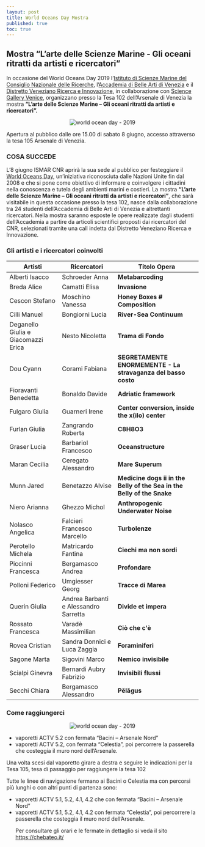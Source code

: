 ```yaml
---
layout: post
title: World Oceans Day Mostra
published: true
toc: true
---
```

## Mostra “L’arte delle Scienze Marine - Gli oceani ritratti da artisti e ricercatori”

In occasione del World Oceans Day 2019 l’[Istituto di Scienze Marine del Consiglio Nazionale delle Ricerche](http://www.ismar.cnr.it/), l’[Accademia di Belle Arti di Venezia](http://accademiavenezia.it) e il [Distretto Veneziano Ricerca e Innovazione](http://distrettovenezianoricerca.it), in collaborazione con [Science Gallery Venice](http://venice.sciencegallery.com), organizzano presso la Tesa 102 dell’Arsenale di Venezia la mostra **“L’arte delle Scienze Marine – Gli oceani ritratti da artisti e ricercatori”.**

<div style="text-align:center">
  <img src="{{ site.baseurl }}/assets/posts/WOD1.jpg" alt="world ocean day - 2019" />
</div>


Apertura al pubblico dalle ore 15.00 di sabato 8 giugno, accesso attraverso la tesa 105 Arsenale di Venezia.

### COSA SUCCEDE

L’8 giugno ISMAR CNR aprirà la sua sede al pubblico per festeggiare il [World Oceans Day](https://www.worldoceansday.org/), un’iniziativa riconosciuta dalle Nazioni Unite fin dal 2008 e che si pone come obiettivo di informare e coinvolgere i cittadini nella conoscenza e tutela degli ambienti marini e costieri.
La mostra **“L’arte delle Scienze Marine – Gli oceani ritratti  da artisti e ricercatori”**, che sarà visitabile in questa occasione presso la tesa 102, nasce dalla collaborazione tra 24 studenti dell’Accademia di Belle Arti di Venezia e altrettanti ricercatori. Nella mostra saranno esposte le opere realizzate dagli studenti dell’Accademia a partire da articoli scientifici proposti dai ricercatori del CNR, selezionati tramite una call indetta dal Distretto Veneziano Ricerca e Innovazione.

### Gli artisti e i ricercatori coinvolti

|**Artisti**|**Ricercatori**|**Titolo Opera**|
|--- |--- |--- |
|Alberti Isacco|Schroeder Anna|**Metabarcoding**|
|Breda Alice|Camatti Elisa|**Invasione**|
|Cescon Stefano|Moschino Vanessa|**Honey Boxes # Composition**|
|Cilli Manuel|Bongiorni Lucia|**River-Sea Continuum**|
|Deganello Giulia e  Giacomazzi Erica|Nesto Nicoletta|**Trama di Fondo**|
|Dou Cyann|Corami Fabiana|**SEGRETAMENTE ENORMEMENTE - La stravaganza del basso costo**|
|Fioravanti Benedetta|Bonaldo Davide|**Adriatic framework**|
|Fulgaro Giulia|Guarneri Irene|**Center conversion, inside the x(ilo) center**|
|Furlan Giulia|Zangrando Roberta|**C8H8O3**|
|Graser Lucia|Barbariol Francesco|**Oceanstructure**|
|Maran Cecilia|Ceregato Alessandro|**Mare Superum**|
|Munn Jared|Benetazzo Alvise|**Medicine dogs ii in the Belly of the Sea in the Belly of the Snake**|
|Niero Arianna|Ghezzo Michol|**Anthropogenic Underwater Noise**|
|Nolasco Angelica|Falcieri Francesco Marcello|**Turbolenze**|
|Perotello Michela|Matricardo Fantina|**Ciechi ma non sordi**|
|Piccinni Francesca|Bergamasco Andrea|**Profondare**|
|Polloni Federico|Umgiesser Georg|**Tracce di Marea**|
|Querin Giulia|Andrea Barbanti e Alessandro Sarretta|**Divide et impera**|
|Rossato Francesca|Varadè Massimilian|**Ciò che c'è**|
|Rovea Cristian|Sandra Donnici e Luca Zaggia|**Foraminiferi**|
|Sagone Marta|Sigovini Marco|**Nemico invisibile**|
|Scialpi Ginevra|Bernardi Aubry Fabrizio|**Invisibili flussi**|
|Secchi Chiara|Bergamasco Alessandro|**Pĕlăgus**|

### Come raggiungerci

<div style="text-align:center">
  <img src="{{ site.baseurl }}/assets/posts/mappa_cnr_ismar.jpeg" alt="world ocean day - 2019" />
</div>

<ul>
<li> vaporetti ACTV 5.2 con fermata “Bacini – Arsenale Nord” </li>

<li>vaporetti ACTV 5.2, con fermata “Celestia”, poi percorrere la passerella che costeggia il muro nord dell’Arsenale.</li>
</ul>

Una volta scesi dal vaporetto girare a destra e seguire le indicazioni per la Tesa 105, tesa di passaggio per raggiungere la tesa 102

Tutte le linee di navigazione fermano ai Bacini o Celestia ma con
percorsi più lunghi o con altri punti di partenza sono:
<ul>
<li>vaporetti ACTV 5.1, 5.2, 4.1, 4.2 che con fermata “Bacini –
Arsenale Nord” </li>
<li> vaporetti ACTV 5.1, 5.2, 4.1, 4.2 con fermata “Celestia”, poi percorrere la passerella che costeggia il muro nord dell’Arsenale.</li>

Per consultare gli orari e le fermate in dettaglio si veda il sito
https://chebateo.it/
